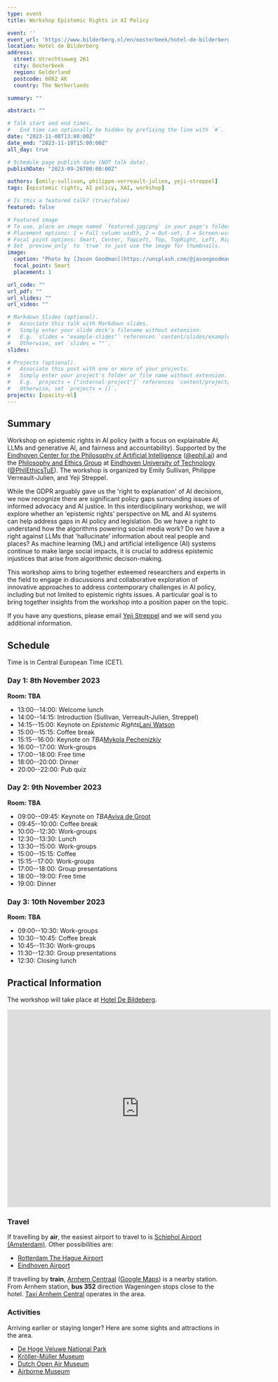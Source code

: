```yaml
---
type: event
title: Workshop Epistemic Rights in AI Policy

event: ''
event_url: 'https://www.bilderberg.nl/en/oosterbeek/hotel-de-bilderberg/'
location: Hotel de Bilderberg
address:
  street: Utrechtseweg 261
  city: Oosterbeek
  region: Gelderland
  postcode: 6862 AK
  country: The Netherlands

summary: ""

abstract: ""

# Talk start and end times.
#   End time can optionally be hidden by prefixing the line with `#`.
date: "2023-11-08T13:00:00Z"
date_end: "2023-11-10T15:00:00Z"
all_day: true

# Schedule page publish date (NOT talk date).
publishDate: "2023-09-26T00:00:00Z"

authors: [emily-sullivan, philippe-verreault-julien, yeji-streppel]
tags: [epistemic rights, AI policy, XAI, workshop]

# Is this a featured talk? (true/false)
featured: false

# Featured image
# To use, place an image named `featured.jpg/png` in your page's folder.
# Placement options: 1 = Full column width, 2 = Out-set, 3 = Screen-width
# Focal point options: Smart, Center, TopLeft, Top, TopRight, Left, Right, BottomLeft, Bottom, BottomRight
# Set `preview_only` to `true` to just use the image for thumbnails.
image:
  caption: "Photo by [Jason Goodman](https://unsplash.com/@jasongoodman_youxventures) on [Unsplash](https://unsplash.com/photos/Oalh2MojUuk)"
  focal_point: Smart
  placement: 1

url_code: ""
url_pdf: ""
url_slides: ""
url_video: ""

# Markdown Slides (optional).
#   Associate this talk with Markdown slides.
#   Simply enter your slide deck's filename without extension.
#   E.g. `slides = "example-slides"` references `content/slides/example-slides.md`.
#   Otherwise, set `slides = ""`.
slides:

# Projects (optional).
#   Associate this post with one or more of your projects.
#   Simply enter your project's folder or file name without extension.
#   E.g. `projects = ["internal-project"]` references `content/project/deep-learning/index.md`.
#   Otherwise, set `projects = []`.
projects: [opacity-ml]
---
```


## Summary

Workshop on epistemic rights in AI policy (with a focus on explainable AI, LLMs and generative AI, and fairness and accountability). Supported by the [Eindhoven Center for the Philosophy of Artificial Intelligence](https://ephil.ai) ([@ephil.ai](https://twitter.com/ephil_ai)) and the [Philosophy and Ethics Group](https://research.tue.nl/en/organisations/philosophy-ethics) at [Eindhoven University of Technology](https://www.tue.nl/en/) ([@PhilEthicsTuE](https://twitter.com/PhilEthicsTUe)). The workshop is organized by Emily Sullivan, Philippe Verreault-Julien, and Yeji Streppel. 

While the GDPR arguably gave us the 'right to explanation' of AI decisions, we now recognize there are significant policy gaps surrounding issues of informed advocacy and AI justice. In this interdisciplinary workshop, we will explore whether an 'epistemic rights' perspective on ML and AI systems can help address gaps in AI policy and legislation. Do we have a right to understand how the algorithms powering social media work? Do we have a right against LLMs that 'hallucinate' information about real people and places? As machine learning (ML) and artificial intelligence (AI) systems continue to make large social impacts, it is crucial to address epistemic injustices that arise from algorithmic decison-making.

This workshop aims to bring together esteemed researchers and experts in the field to engage in discussions and collaborative exploration of innovative approaches to address contemporary challenges in AI policy, including but not limited to epistemic rights issues. A particular goal is to bring together insights from the workshop into a position paper on the topic.

If you have any questions, please email [Yeji Streppel](mailto:y.j.m.b.k.streppel@tue.nl) and we will send you additional information.


## Schedule

Time is in Central European Time (CET).

### Day 1: 8th November 2023 

**Room: TBA**

- 13:00--14:00: Welcome lunch
- 14:00--14:15: Introduction (Sullivan, Verreault-Julien, Streppel)
- 14:15--15:00: Keynote on *Epistemic Rights*[Lani Watson](https://www.philosophyofquestions.com/who-is-lani-watson)
- 15:00--15:15: Coffee break
- 15:15--16:00: Keynote on *TBA*[Mykola Pechenizkiy](https://www.tue.nl/en/research/researchers/mykola-pechenizkiy)
- 16:00--17:00: Work-groups
- 17:00--18:00: Free time
- 18:00--20:00: Dinner
- 20:00--22:00: Pub quiz

### Day 2: 9th November 2023

**Room: TBA**

- 09:00--09:45: Keynote on *TBA*[Aviva de Groot](https://www.tilburguniversity.edu/nl/medewerkers/aviva-degroot)
- 09:45--10:00: Coffee break
- 10:00--12:30: Work-groups
- 12:30--13:30: Lunch
- 13:30--15:00: Work-groups
- 15:00--15:15: Coffee
- 15:15--17:00: Work-groups
- 17:00--18:00: Group presentations
- 18:00--19:00: Free time
- 19:00: Dinner

### Day 3: 10th November 2023

**Room: TBA**

- 09:00--10:30: Work-groups
- 10:30--10:45: Coffee break
- 10:45--11:30: Work-groups
- 11:30--12:30: Group presentations
- 12:30: Closing lunch

## Practical Information

The workshop will take place at [Hotel De Bildeberg](https://www.bilderberg.nl/en/oosterbeek/hotel-de-bilderberg/).

<iframe src="https://www.google.com/maps/embed?pb=!1m18!1m12!1m3!1d2456.9230215667135!2d5.81527907664908!3d51.990056671927086!2m3!1f0!2f0!3f0!3m2!1i1024!2i768!4f13.1!3m3!1m2!1s0x47c7af1a3b32acbf%3A0x190e7d091d88b9c5!2sHotel%20de%20Bilderberg!5e0!3m2!1sen!2sca!4v1695978646765!5m2!1sen!2sca" width="600" height="450" style="border:0;" allowfullscreen="" loading="lazy" referrerpolicy="no-referrer-when-downgrade"></iframe>

### Travel

If travelling by **air**, the easiest airport to travel to is [Schiphol Airport (Amsterdam)](https://www.schiphol.nl/en/). Other possibilities are:

- [Rotterdam The Hague Airport](https://www.rotterdamthehagueairport.nl/en/)
- [Eindhoven Airport](https://www.eindhovenairport.nl/en)

If travelling by **train**, [Arnhem Centraal](https://www.ns.nl/en/featured/destinations/arnhem) ([Google Maps](https://maps.app.goo.gl/xevnMoYieWDsCsTDA)) is a nearby station. From Arnhem station, **bus 352** direction Wageningen stops close to the hotel. [Taxi Arnhem Central](https://taxiarnhemcentrale.nl) operates in the area.


### Activities

Arriving earlier or staying longer? Here are some sights and attractions in the area.

- [De Hoge Veluwe National Park](https://www.hogeveluwe.nl/en)
- [Kröller-Müller Museum](https://krollermuller.nl/en)
- [Dutch Open Air Museum](https://www.openluchtmuseum.nl/?taal=en)
- [Airborne Museum](https://www.airbornemuseum.nl/en/home)
